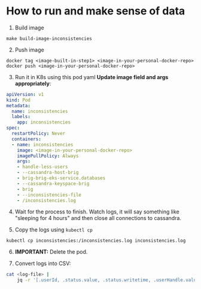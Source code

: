 # How to run and make sense of data

1. Build image

```
make build-image-inconsistencies
```
2. Push image

```
docker tag <image-built-in-step1> <image-in-your-personal-docker-repo>
docker push <image-in-your-personal-docker-repo>
```

3. Run it in K8s using this pod yaml **Update image field and args appropriately**:

```yaml
apiVersion: v1
kind: Pod
metadata:
  name: inconsistencies
  labels:
    app: inconsistencies
spec:
  restartPolicy: Never
  containers:
  - name: inconsistencies
    image: <image-in-your-personal-docker-repo>
    imagePullPolicy: Always
    args:
    - handle-less-users
    - --cassandra-host-brig
    - brig-brig-eks-service.databases
    - --cassandra-keyspace-brig
    - brig
    - --inconsistencies-file
    - /inconsistencies.log
```

4. Wait for the process to finish. Watch logs, it will say something like "sleeping for 4 hours" and then close all connections to cassandra.

5. Copy the logs using `kubectl cp`

```
kubectl cp inconsistencies:/inconsistencies.log inconsistencies.log
```

6. **IMPORTANT:** Delete the pod.

7. Convert logs into CSV:

```bash
cat <log-file> |
    jq -r '[.userId, .status.value, .status.writetime, .userHandle.value, .userHandle.writetime, .handleClaimUser.value, .handleClaimUser.writetime] | @csv' >! handle-less-users.csv
```
